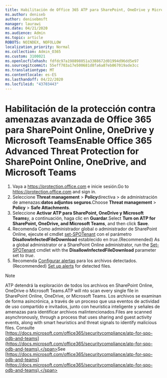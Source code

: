 ```yaml
---
title: Habilitación de Office 365 ATP para SharePoint, OneDrive y Microsoft Teams
ms.author: deniseb
author: denisebmsft
manager: laurawi
ms.date: 04/21/2020
ms.audience: Admin
ms.topic: article
ROBOTS: NOINDEX, NOFOLLOW
localization_priority: Normal
ms.collection: Admin_O365
ms.custom: 3100021
ms.openlocfilehash: fdfdc97a198898051a3388672d01994d96dd5e97
ms.sourcegitcommit: 55eff703a17e500681d8fa6a87eb067019ade3cc
ms.translationtype: MT
ms.contentlocale: es-ES
ms.lasthandoff: 04/22/2020
ms.locfileid: "43703443"
---
```

# <a name="enable-office-365-advanced-threat-protection-for-sharepoint-online-onedrive-and-microsoft-teams"></a><span data-ttu-id="61329-102">Habilitación de la protección contra amenazas avanzada de Office 365 para SharePoint Online, OneDrive y Microsoft Teams</span><span class="sxs-lookup"><span data-stu-id="61329-102">Enable Office 365 Advanced Threat Protection for SharePoint Online, OneDrive, and Microsoft Teams</span></span>

1. <span data-ttu-id="61329-103">Vaya a https://protection.office.com e inicie sesión.</span><span class="sxs-lookup"><span data-stu-id="61329-103">Go to https://protection.office.com and sign in.</span></span>
2. <span data-ttu-id="61329-104">Seleccione **Threat management** > **Policy**directiva > de administración de amenazas:**datos adjuntos seguros**.</span><span class="sxs-lookup"><span data-stu-id="61329-104">Choose **Threat management** > **Policy** > **Safe Attachments**.</span></span>
3. <span data-ttu-id="61329-105">Seleccione **Activar ATP para SharePoint, OneDrive y Microsoft Teams**y, a continuación, haga clic en **Guardar**.</span><span class="sxs-lookup"><span data-stu-id="61329-105">Select **Turn on ATP for SharePoint, OneDrive, and Microsoft Teams**, and then click **Save**.</span></span>
4. <span data-ttu-id="61329-106">Recomenda Como administrador global o administrador de SharePoint Online, ejecute el cmdlet [set-SPOTenant](https://docs.microsoft.com/powershell/module/sharepoint-online/Set-SPOTenant?view=sharepoint-ps) con el parámetro **DisallowInfectedFileDownload** establecido en *true*.</span><span class="sxs-lookup"><span data-stu-id="61329-106">(Recommended) As a global administrator or a SharePoint Online administrator, run the [Set-SPOTenant](https://docs.microsoft.com/powershell/module/sharepoint-online/Set-SPOTenant?view=sharepoint-ps) cmdlet with the **DisallowInfectedFileDownload** parameter set to *true*.</span></span>
5. <span data-ttu-id="61329-107">Recomenda [Configurar alertas](https://docs.microsoft.com/office365/securitycompliance/turn-on-atp-for-spo-odb-and-teams#set-up-alerts-for-detected-files) para los archivos detectados.</span><span class="sxs-lookup"><span data-stu-id="61329-107">(Recommended) [Set up alerts](https://docs.microsoft.com/office365/securitycompliance/turn-on-atp-for-spo-odb-and-teams#set-up-alerts-for-detected-files) for detected files.</span></span>

> [!NOTE]
> <span data-ttu-id="61329-108">ATP detendrá la exploración de todos los archivos en SharePoint Online, OneDrive o Microsoft Teams.</span><span class="sxs-lookup"><span data-stu-id="61329-108">ATP will nto scan every single file in SharePoint Online, OneDrive, or Microsoft Teams.</span></span> <span data-ttu-id="61329-109">Los archivos se examinan de forma asincrónica, a través de un proceso que usa eventos de actividad de uso compartido e invitados, junto con heurística inteligente y señales de amenazas para identificar archivos malintencionados.</span><span class="sxs-lookup"><span data-stu-id="61329-109">Files are scanned asynchronously, through a process that uses sharing and guest activity events, along with smart heuristics and threat signals to identify malicious files.</span></span> <span data-ttu-id="61329-110">Consulte [https://docs.microsoft.com/office365/securitycompliance/atp-for-spo-odb-and-teams](https://docs.microsoft.com/office365/securitycompliance/atp-for-spo-odb-and-teams).</span><span class="sxs-lookup"><span data-stu-id="61329-110">See [https://docs.microsoft.com/office365/securitycompliance/atp-for-spo-odb-and-teams](https://docs.microsoft.com/office365/securitycompliance/atp-for-spo-odb-and-teams).</span></span>